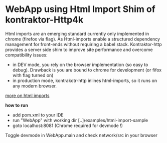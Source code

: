 # WebApp using Html Import Shim of kontraktor-Http4k

Html imports are an emerging standard currently only implemented in chrome (firefox via flag).
As Html-imports enable a structured dependency management for front-ends without requiring
a babel stack. Kontraktor-http provides a server side shim to improve site performance and overcome compatibility issues:

* in DEV mode, you rely on the browser implementation (so easy to debug). Drawback is you are bound to chrome for
development (or fifox with flag turned on)
* in production mode, kontrakotr-http inlines html-imports, so it runs on any modern browser. 

[more on html imports](https://www.html5rocks.com/en/tutorials/webcomponents/imports/)

**how to run**

* add pom.xml to your IDE
* run "WebApp" with working dir [..]/examples/html-import-sample
* goto localhost:8081 (Chrome required for devmode !)

Toggle devmode in WebApp.main and check network/src in your browser

